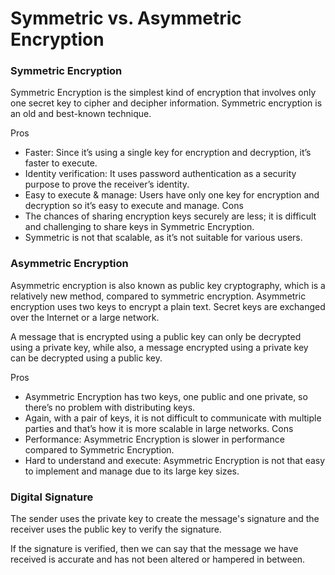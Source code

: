 # Symmetric vs. Asymmetric Encryption

### Symmetric Encryption

Symmetric Encryption is the simplest kind of encryption that involves only one secret key to cipher and decipher information. Symmetric encryption is an old and best-known technique.

Pros
- Faster: Since it’s using a single key for encryption and decryption, it’s faster to execute.
- Identity verification: It uses password authentication as a security purpose to prove the receiver’s identity.
- Easy to execute & manage: Users have only one key for encryption and decryption so it’s easy to execute and manage.
Cons
- The chances of sharing encryption keys securely are less; it is difficult and challenging to share keys in Symmetric Encryption.
- Symmetric is not that scalable, as it’s not suitable for various users.


### Asymmetric Encryption

Asymmetric encryption is also known as public key cryptography, which is a relatively new method, compared to symmetric encryption. Asymmetric encryption uses two keys to encrypt a plain text. Secret keys are exchanged over the Internet or a large network. 

A message that is encrypted using a public key can only be decrypted using a private key, while also, a message encrypted using a private key can be decrypted using a public key.


Pros
- Asymmetric Encryption has two keys, one public and one private, so there’s no problem with distributing keys.
- Again, with a pair of keys, it is not difficult to communicate with multiple parties and that’s how it is more scalable in large networks.
Cons
- Performance: Asymmetric Encryption is slower in performance compared to Symmetric Encryption.
- Hard to understand and execute: Asymmetric Encryption is not that easy to implement and manage due to its large key sizes.


### Digital Signature

The sender uses the private key to create the message's signature and the receiver uses the public key to verify the signature.

If the signature is verified, then we can say that the message we have received is accurate and has not been altered or hampered in between.